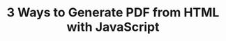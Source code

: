 ---
title: "3 Ways to Generate PDF from HTML with JavaScript"
description: "In this article, we will explore popular JavaScript libraries for HTML to PDF conversion (Kindly use a VPN if the link isn't going through)"
pubDate: "June 16 2024"
heroImage: "/pdfapiarticle.jpeg"
tags: ["PDF Generator API", "JavaScript", "HTML", "Backend"]
url: "https://pdfgeneratorapi.com/blog/3-ways-to-generate-pdf-from-html-with-javascript?_gl=1*kkt386*_ga*MTExMDY3OTA0MC4xNzE5Mzg1ODY5*_up*MQ.."
---